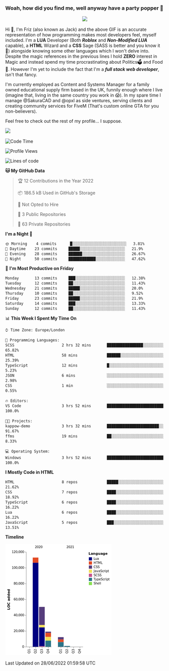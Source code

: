 ### Woah, how did you find me, well anyway have a party popper 🎉

<p align="center">
  <img  src="https://66.media.tumblr.com/d2766024a15e8c140bf20f314664eed2/d1615166bf58615c-d8/s400x600/aabc473a64edc43599d5345fd1e9e792d66ecc48.gifv">
</p>

Hi :wave:, I'm Friz (also known as Jack) and the above GIF is an accurate representation of how programming makes most developers feel, myself included. I'm a **LUA** Developer (Both ***Roblox*** and ***Non-Modified LUA*** capable), a **HTML** Wizard and a **CSS** Sage (SASS is better and you know it :pray:) alongside knowing some other languages which I won't delve into. Despite the magic references in the previous lines I hold **ZERO** interest in Magic and instead spend my time procrastinating about Politics🗳️ and Food🍔. However I'm yet to include the fact that I'm a ***full stack web developer***, isn't that fancy.

I'm currently employed as Content and Systems Manager for a family owned educational supply firm based in the UK, funnily enough where I live (imagine that, living in the same country you work in 😱). In my spare time I manage @SakuraCAD and @opxl as side ventures, serving clients and creating community services for FiveM (That's custom online GTA for you non-believers).

Feel free to check out the rest of my profile... I suppose.

<a href="https://github.com/anuraghazra/github-readme-stats">
  <img  src="https://github-readme-stats.vercel.app/api?username=JackOPXL&count_private=true&show_icons=true&theme=tokyonight" />
</a>



<!--START_SECTION:waka-->
![Code Time](http://img.shields.io/badge/Code%20Time-0%20secs-blue)

![Profile Views](http://img.shields.io/badge/Profile%20Views-0-blue)

![Lines of code](https://img.shields.io/badge/From%20Hello%20World%20I%27ve%20Written-192%20Thousand%20lines%20of%20code-blue)

**🐱 My GitHub Data** 

> 🏆 12 Contributions in the Year 2022
 > 
> 📦 186.5 kB Used in GitHub's Storage 
 > 
> 🚫 Not Opted to Hire
 > 
> 📜 3 Public Repositories 
 > 
> 🔑 63 Private Repositories  
 > 
**I'm a Night 🦉** 

```text
🌞 Morning    4 commits      █░░░░░░░░░░░░░░░░░░░░░░░░   3.81% 
🌆 Daytime    23 commits     █████░░░░░░░░░░░░░░░░░░░░   21.9% 
🌃 Evening    28 commits     ██████░░░░░░░░░░░░░░░░░░░   26.67% 
🌙 Night      50 commits     ████████████░░░░░░░░░░░░░   47.62%

```
📅 **I'm Most Productive on Friday** 

```text
Monday       13 commits     ███░░░░░░░░░░░░░░░░░░░░░░   12.38% 
Tuesday      12 commits     ██░░░░░░░░░░░░░░░░░░░░░░░   11.43% 
Wednesday    21 commits     █████░░░░░░░░░░░░░░░░░░░░   20.0% 
Thursday     10 commits     ██░░░░░░░░░░░░░░░░░░░░░░░   9.52% 
Friday       23 commits     █████░░░░░░░░░░░░░░░░░░░░   21.9% 
Saturday     14 commits     ███░░░░░░░░░░░░░░░░░░░░░░   13.33% 
Sunday       12 commits     ██░░░░░░░░░░░░░░░░░░░░░░░   11.43%

```


📊 **This Week I Spent My Time On** 

```text
⌚︎ Time Zone: Europe/London

💬 Programming Languages: 
SCSS                     2 hrs 32 mins       ████████████████░░░░░░░░░   65.82% 
HTML                     58 mins             ██████░░░░░░░░░░░░░░░░░░░   25.39% 
TypeScript               12 mins             █░░░░░░░░░░░░░░░░░░░░░░░░   5.23% 
JSON                     6 mins              ░░░░░░░░░░░░░░░░░░░░░░░░░   2.98% 
CSS                      1 min               ░░░░░░░░░░░░░░░░░░░░░░░░░   0.55%

🔥 Editors: 
VS Code                  3 hrs 52 mins       █████████████████████████   100.0%

🐱‍💻 Projects: 
kappow-demo              3 hrs 32 mins       ███████████████████████░░   91.67% 
ffms                     19 mins             ██░░░░░░░░░░░░░░░░░░░░░░░   8.33%

💻 Operating System: 
Windows                  3 hrs 52 mins       █████████████████████████   100.0%

```

**I Mostly Code in HTML** 

```text
HTML                     8 repos             █████░░░░░░░░░░░░░░░░░░░░   21.62% 
CSS                      7 repos             ████░░░░░░░░░░░░░░░░░░░░░   18.92% 
TypeScript               6 repos             ████░░░░░░░░░░░░░░░░░░░░░   16.22% 
Lua                      6 repos             ████░░░░░░░░░░░░░░░░░░░░░   16.22% 
JavaScript               5 repos             ███░░░░░░░░░░░░░░░░░░░░░░   13.51%

```


**Timeline**

![Chart not found](https://raw.githubusercontent.com/JackOPXL/JackOPXL/master/charts/bar_graph.png) 


 Last Updated on 28/06/2022 01:59:58 UTC
<!--END_SECTION:waka-->

